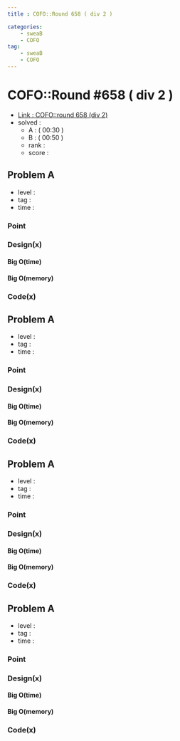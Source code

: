 ```yaml
---
title : COFO::Round 658 ( div 2 )

categories:
    - sweaB
    - COFO
tag:
    - sweaB
    - COFO
---
```

# COFO::Round #658 ( div 2 )
- [Link : COFO::round 658 (div 2)](https://codeforces.com/contest/1382)
- solved : 
  - A :  ( 00:30 )
  - B :  ( 00:50 )
  - rank : 
  - score :

## Problem A

- level :
- tag :
- time :

### Point

### Design(x)

#### Big O(time)

#### Big O(memory)

### Code(x)

## Problem A

- level :
- tag :
- time :

### Point

### Design(x)

#### Big O(time)

#### Big O(memory)

### Code(x)

## Problem A

- level :
- tag :
- time :

### Point

### Design(x)

#### Big O(time)

#### Big O(memory)

### Code(x)

## Problem A

- level :
- tag :
- time :

### Point

### Design(x)

#### Big O(time)

#### Big O(memory)

### Code(x)
